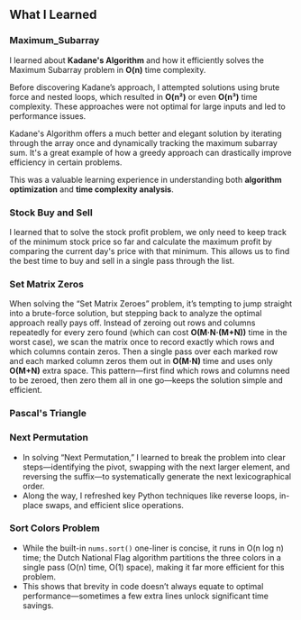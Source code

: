 ## What I Learned

### Maximum_Subarray
I learned about **Kadane's Algorithm** and how it efficiently solves the Maximum Subarray problem in **O(n)** time complexity. 

Before discovering Kadane’s approach, I attempted solutions using brute force and nested loops, which resulted in **O(n²)** or even **O(n³)** time complexity. These approaches were not optimal for large inputs and led to performance issues.

Kadane's Algorithm offers a much better and elegant solution by iterating through the array once and dynamically tracking the maximum subarray sum. It's a great example of how a greedy approach can drastically improve efficiency in certain problems.

This was a valuable learning experience in understanding both **algorithm optimization** and **time complexity analysis**.


### Stock Buy and Sell

I learned that to solve the stock profit problem, we only need to keep track of the minimum stock price so far and calculate the maximum profit by comparing the current day's price with that minimum. This allows us to find the best time to buy and sell in a single pass through the list.

### Set Matrix Zeros

When solving the “Set Matrix Zeroes” problem, it’s tempting to jump straight into a brute-force solution, but stepping back to analyze the optimal approach really pays off. Instead of zeroing out rows and columns repeatedly for every zero found (which can cost **O(M·N·(M+N))** time in the worst case), we scan the matrix once to record exactly which rows and which columns contain zeros. Then a single pass over each marked row and each marked column zeros them out in **O(M·N)** time and uses only **O(M+N)** extra space. This pattern—first find which rows and columns need to be zeroed, then zero them all in one go—keeps the solution simple and efficient.

### Pascal's Triangle

### Next Permutation
- In solving “Next Permutation,” I learned to break the problem into clear steps—identifying the pivot, swapping with the next larger element, and reversing the suffix—to systematically generate the next lexicographical order.  
- Along the way, I refreshed key Python techniques like reverse loops, in-place swaps, and efficient slice operations.  


### Sort Colors Problem
- While the built-in `nums.sort()` one-liner is concise, it runs in O(n log n) time; the Dutch National Flag algorithm partitions the three colors in a single pass (O(n) time, O(1) space), making it far more efficient for this problem.  
- This shows that brevity in code doesn’t always equate to optimal performance—sometimes a few extra lines unlock significant time savings.  
